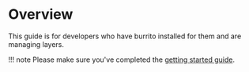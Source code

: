 # Overview

This guide is for developers who have burrito installed for them and are managing layers.

!!! note
    Please make sure you've completed the [getting started guide](../getting_started.md).

